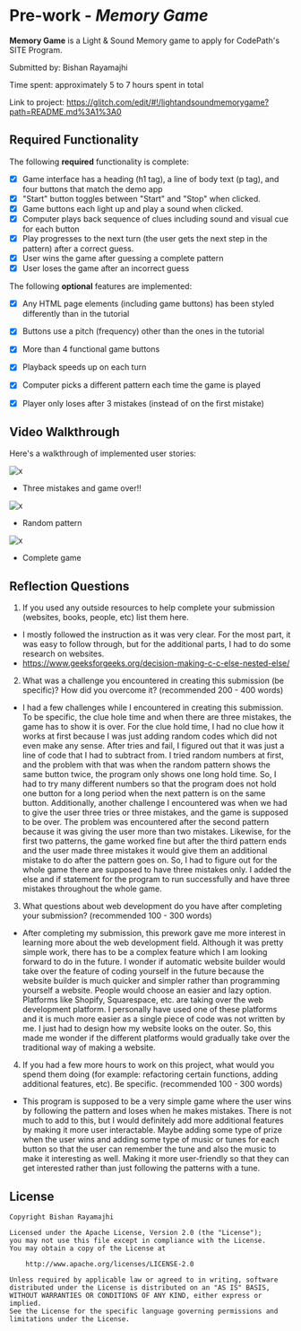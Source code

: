 # Pre-work - *Memory Game*

**Memory Game** is a Light & Sound Memory game to apply for CodePath's SITE Program. 

Submitted by: Bishan Rayamajhi

Time spent: approximately 5 to 7 hours spent in total

Link to project: https://glitch.com/edit/#!/lightandsoundmemorygame?path=README.md%3A1%3A0

## Required Functionality

The following **required** functionality is complete:

* [x] Game interface has a heading (h1 tag), a line of body text (p tag), and four buttons that match the demo app
* [x] "Start" button toggles between "Start" and "Stop" when clicked. 
* [x] Game buttons each light up and play a sound when clicked. 
* [x] Computer plays back sequence of clues including sound and visual cue for each button
* [x] Play progresses to the next turn (the user gets the next step in the pattern) after a correct guess. 
* [x] User wins the game after guessing a complete pattern
* [x] User loses the game after an incorrect guess

The following **optional** features are implemented:

* [x] Any HTML page elements (including game buttons) has been styled differently than in the tutorial
* [x] Buttons use a pitch (frequency) other than the ones in the tutorial
* [x] More than 4 functional game buttons
* [x] Playback speeds up on each turn
* [x] Computer picks a different pattern each time the game is played
* [x] Player only loses after 3 mistakes (instead of on the first mistake)


## Video Walkthrough

Here's a walkthrough of implemented user stories:

![x](https://i.imgur.com/lPb2etf.gif)
- Three mistakes and game over!!

![x](https://i.imgur.com/C9YsVN9.gif)
- Random pattern

![x](https://i.imgur.com/koX1dJl.gif)
- Complete game





## Reflection Questions
1. If you used any outside resources to help complete your submission (websites, books, people, etc) list them here. 
- I mostly followed the instruction as it was very clear. For the most part, it was easy to follow through, but for the additional parts, I had to do some research on websites.
- https://www.geeksforgeeks.org/decision-making-c-c-else-nested-else/

2. What was a challenge you encountered in creating this submission (be specific)? How did you overcome it? (recommended 200 - 400 words) 
- I had a few challenges while I encountered in creating this submission. To be specific, the clue hole time and when there are three mistakes, the game has to show it is over. For the clue hold time, I had no clue how it works at first because I was just adding random codes which did not even make any sense. After tries and fail, I figured out that it was just a line of code that I had to subtract from. I tried random numbers at first, and the problem with that was when the random pattern shows the same button twice, the program only shows one long hold time. So, I had to try many different numbers so that the program does not hold one button for a long period when the next pattern is on the same button. Additionally, another challenge I encountered was when we had to give the user three tries or three mistakes, and the game is supposed to be over. The problem was encountered after the second pattern because it was giving the user more than two mistakes. Likewise, for the first two patterns, the game worked fine but after the third pattern ends and the user made three mistakes it would give them an additional mistake to do after the pattern goes on. So, I had to figure out for the whole game there are supposed to have three mistakes only. I added the else and if statement for the program to run successfully and have three mistakes throughout the whole game.

3. What questions about web development do you have after completing your submission? (recommended 100 - 300 words) 
- After completing my submission, this prework gave me more interest in learning more about the web development field. Although it was pretty simple work, there has to be a complex feature which I am looking forward to do in the future. I wonder if automatic website builder would take over the feature of coding yourself in the future because the website builder is much quicker and simpler rather than programming yourself a website. People would choose an easier and lazy option. Platforms like Shopify, Squarespace, etc. are taking over the web development platform. I personally have used one of these platforms and it is much more easier as a single piece of code was not written by me. I just had to design how my website looks on the outer. So, this made me wonder if the different platforms would gradually take over the traditional way of making a website.

4. If you had a few more hours to work on this project, what would you spend them doing (for example: refactoring certain functions, adding additional features, etc). Be specific. (recommended 100 - 300 words) 
- This program is supposed to be a very simple game where the user wins by following the pattern and loses when he makes mistakes. There is not much to add to this, but I would definitely add more additional features by making it more user interactable. Maybe adding some type of prize when the user wins and adding some type of music or tunes for each button so that the user can remember the tune and also the music to make it interesting as well. Making it more user-friendly so that they can get interested rather than just following the patterns with a tune.



## License

    Copyright Bishan Rayamajhi

    Licensed under the Apache License, Version 2.0 (the "License");
    you may not use this file except in compliance with the License.
    You may obtain a copy of the License at

        http://www.apache.org/licenses/LICENSE-2.0

    Unless required by applicable law or agreed to in writing, software
    distributed under the License is distributed on an "AS IS" BASIS,
    WITHOUT WARRANTIES OR CONDITIONS OF ANY KIND, either express or implied.
    See the License for the specific language governing permissions and
    limitations under the License.
